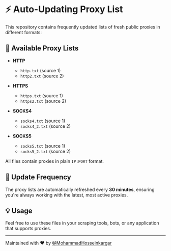 # ⚡ Auto-Updating Proxy List

This repository contains frequently updated lists of fresh public proxies in different formats:

## 📁 Available Proxy Lists

- **HTTP**
  - `http.txt` (source 1)
  - `http2.txt` (source 2)

- **HTTPS**
  - `https.txt` (source 1)
  - `https2.txt` (source 2)

- **SOCKS4**
  - `socks4.txt` (source 1)
  - `socks4_2.txt` (source 2)

- **SOCKS5**
  - `socks5.txt` (source 1)
  - `socks5_2.txt` (source 2)

All files contain proxies in plain `IP:PORT` format.

## 🔄 Update Frequency

The proxy lists are automatically refreshed every **30 minutes**, ensuring you're always working with the latest, most active proxies.

## 💡 Usage

Feel free to use these files in your scraping tools, bots, or any application that supports proxies.

---

Maintained with ❤️ by [@MohammadHosseinkargar](https://github.com/MohammadHosseinkargar)
